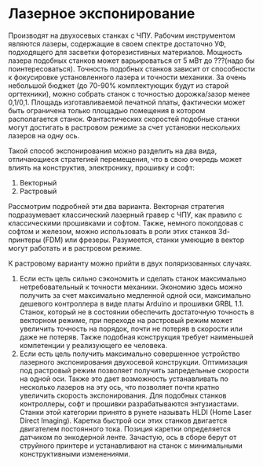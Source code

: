 # Лазерное экспонирование

Производят на двухосевых станках с ЧПУ. Рабочим инструментом являются лазеры, содержащие в своем спектре достаточно УФ, подходящего для засветки фоторезистивных материалов. Мощность лазера подобных станков может варьироваться от 5 мВт до ???(надо бы поинтересоваться). Точность подобных станков зависит от способности к фокусировке установленного лазера и точности механики. За очень небольшой бюджет (до 70-90% комплектующих будут из старой оргтехники), можно собрать станок с точностью дорожка/зазор менее 0,1/0,1. Площадь изготавливаемой печатной платы, фактически может быть ограничена только площадью помещения в котором располагается станок. Фантастических скоростей подобные станки могут достигать в растровом режиме за счет установки нескольких лазеров на одну ось.  

Такой способ экспонирования можно разделить на два вида, отличающиеся стратегией перемещения, что в свою очередь может влиять на конструктив, электронику, прошивку и софт:
1. Векторный
2. Растровый

Рассмотрим подробней эти два варианта. Векторная стратегия подразумевает классический лазерный гравер с ЧПУ, как правило с классическими прошивками и софтом. Также, немного поколдовав с софтом и железом, можно использовать в роли этих станков 3d-принтеры (FDM) или фрезеры. Разумеется, станки умеющие в вектор могут работать и в растровом режиме.

К растровому варианту можно прийти в двух поляризованных случаях.
1. Если есть цель сильно сэкономить и сделать станок максимально нетребовательный к точности механики. Экономию здесь можно получить за счет максимально медленной одной оси, максимально дешевого контроллера в виде платы Arduino и прошивки GRBL 1.1. Станок, который не в состоянии обеспечить достаточную точность в векторном режиме, при переходе на растровый режим может увеличить точность на порядок, почти не потеряв в скорости или даже не потеряв. Также подобная конструкция требует наименьшей компетенции у реализующего ее человека.
2. Если есть цель получить максимально совершенное устройство лазерного экспонирования двухосевой конструкции. Оптимизация под растровый режим позволяет получить запредельные скорости на одной оси. Также это дает возможность устанавливать по несколько лазеров на эту ось, что позволяет почти кратно увеличить скорость экспонирования. Для подобных станков контроллеры, софт и прошивки разрабатываются энтузиастами. Станки этой категории принято в рунете называть HLDI (Home Laser Direct Imaging). Каретка быстрой оси этих станков двигается двигателем постоянного тока. Позиция каретки определяется датчиком по энкодерной ленте. Зачастую, ось в сборе берут от струйного принтере и устанавливают на станок с минимальными конструктивными изменениями.